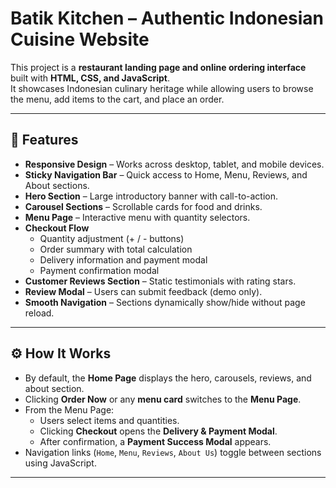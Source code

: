 # Batik Kitchen – Authentic Indonesian Cuisine Website

This project is a **restaurant landing page and online ordering interface** built with **HTML, CSS, and JavaScript**.  
It showcases Indonesian culinary heritage while allowing users to browse the menu, add items to the cart, and place an order.

---

## 🌟 Features

- **Responsive Design** – Works across desktop, tablet, and mobile devices.
- **Sticky Navigation Bar** – Quick access to Home, Menu, Reviews, and About sections.
- **Hero Section** – Large introductory banner with call-to-action.
- **Carousel Sections** – Scrollable cards for food and drinks.
- **Menu Page** – Interactive menu with quantity selectors.
- **Checkout Flow**
  - Quantity adjustment (+ / - buttons)
  - Order summary with total calculation
  - Delivery information and payment modal
  - Payment confirmation modal
- **Customer Reviews Section** – Static testimonials with rating stars.
- **Review Modal** – Users can submit feedback (demo only).
- **Smooth Navigation** – Sections dynamically show/hide without page reload.

---

## ⚙️ How It Works

- By default, the **Home Page** displays the hero, carousels, reviews, and about section.
- Clicking **Order Now** or any **menu card** switches to the **Menu Page**.
- From the Menu Page:
  - Users select items and quantities.
  - Clicking **Checkout** opens the **Delivery & Payment Modal**.
  - After confirmation, a **Payment Success Modal** appears.
- Navigation links (`Home`, `Menu`, `Reviews`, `About Us`) toggle between sections using JavaScript.

---
